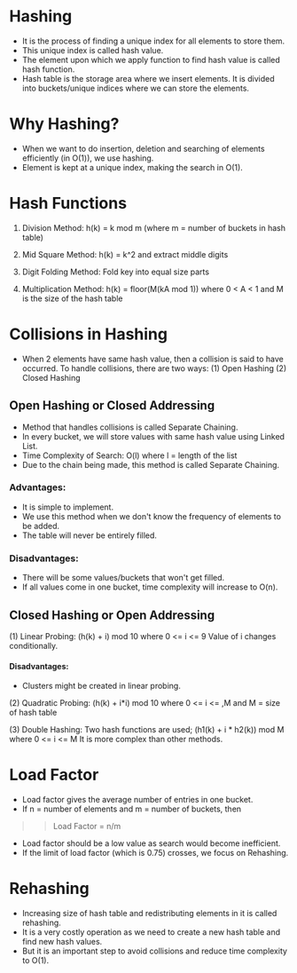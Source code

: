 # Hashing
- It is the process of finding a unique index for all elements to store them.
- This unique index is called hash value.
- The element upon which we apply function to find hash value is called hash function.
- Hash table is the storage area where we insert elements. It is divided into buckets/unique indices where we can store the elements. 

# Why Hashing?
- When we want to do insertion, deletion and searching of elements efficiently (in O(1)), we use hashing.
- Element is kept at a unique index, making the search in O(1).

# Hash Functions
1. Division Method: h(k) = k mod m (where m = number of buckets in hash table)

2. Mid Square Method: h(k) = k^2 and extract middle digits

3. Digit Folding Method: Fold key into equal size parts

4. Multiplication Method: h(k) = floor(M(kA mod 1)) where 0 < A < 1 and M is the size of the hash table

# Collisions in Hashing
- When 2 elements have same hash value, then a collision is said to have occurred.
To handle collisions, there are two ways:
(1) Open Hashing
(2) Closed Hashing

## Open Hashing or Closed Addressing
- Method that handles collisions is called Separate Chaining.
- In every bucket, we will store values with same hash value using Linked List.
- Time Complexity of Search: O(l) where l = length of the list
- Due to the chain being made, this method is called Separate Chaining.

### Advantages:
- It is simple to implement.
- We use this method when we don't know the frequency of elements to be added.
- The table will never be entirely filled.

### Disadvantages:
- There will be some values/buckets that won't get filled. 
- If all values come in one bucket, time complexity will increase to O(n).

## Closed Hashing or Open Addressing
(1) Linear Probing: (h(k) + i) mod 10 where 0 <= i <= 9
Value of i changes conditionally.

#### Disadvantages:
- Clusters might be created in linear probing.

(2) Quadratic Probing: (h(k) + i*i) mod 10 where 0 <= i <= ,M and M = size of hash table

(3) Double Hashing: Two hash functions are used; (h1(k) + i * h2(k)) mod M where 0 <= i <= M
It is more complex than other methods.

# Load Factor
- Load factor gives the average number of entries in one bucket.
- If n = number of elements and m = number of buckets, then
>> Load Factor = n/m
- Load factor should be a low value as search would become inefficient.
- If the limit of load factor (which is 0.75) crosses, we focus on Rehashing.

# Rehashing
- Increasing size of hash table and redistributing elements in it is called rehashing.
- It is a very costly operation as we need to create a new hash table and find new hash values.
- But it is an important step to avoid collisions and reduce time complexity to O(1).